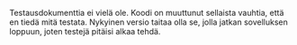 Testausdokumenttia ei vielä ole. Koodi on muuttunut sellaista vauhtia, että en tiedä mitä testata. Nykyinen versio taitaa olla se, jolla jatkan sovelluksen loppuun, joten testejä pitäisi alkaa tehdä.